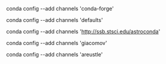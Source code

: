 conda config --add channels 'conda-forge'

conda config --add channels 'defaults'

conda config --add channels 'http://ssb.stsci.edu/astroconda'

conda config --add channels 'giacomov'

conda config --add channels 'areustle'
